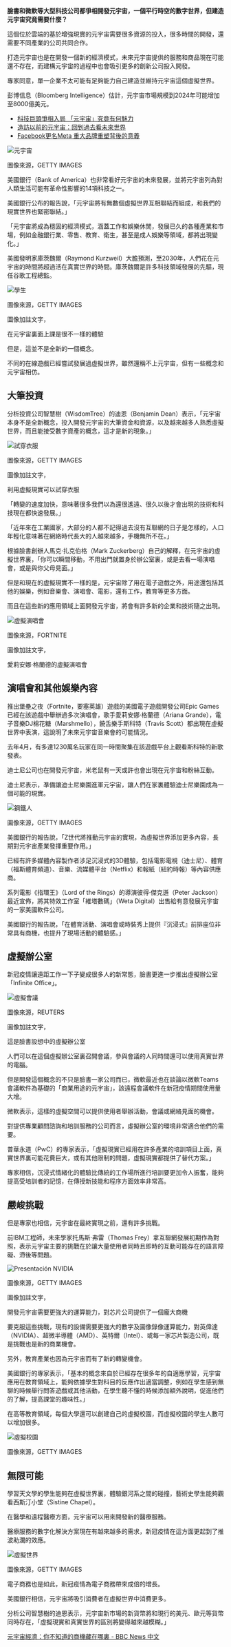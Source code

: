 **臉書和微軟等大型科技公司都爭相開發元宇宙，一個平行時空的數字世界，但建造元宇宙究竟需要什麼？**

這個位於雲端的基於增強現實的元宇宙需要很多資源的投入，很多時間的開發，還需要不同產業的公司共同合作。

打造元宇宙也是在開發一個新的經濟模式，未來元宇宙提供的服務和商品現在可能還不存在，而建構元宇宙的過程中也會吸引更多的創新公司投入開發。

專家同意，單一企業不太可能有足夠能力自己建造並維持元宇宙這個虛擬世界。

彭博信息（Bloomberg Intelligence）估計，元宇宙市場規模到2024年可能增加至8000億美元。

-   [科技巨頭爭相入局 「元宇宙」究竟有何魅力](https://www.bbc.com/zhongwen/trad/science-58968921)
-   [造訪以前的元宇宙：回到過去看未來世界](https://www.bbc.com/zhongwen/trad/science-59208940)
-   [Facebook更名Meta 重大品牌重塑背後的意義](https://www.bbc.com/zhongwen/trad/world-59087041)

![元宇宙](https://ichef.bbci.co.uk/news/640/cpsprodpb/4620/production/_121525971_gettyimages-1347206171.jpg)

圖像來源，GETTY IMAGES

美國銀行（Bank of America）也非常看好元宇宙的未來發展，並將元宇宙列為對人類生活可能有革命性影響的14項科技之一。

美國銀行公布的報告說，「元宇宙將有無數個虛擬世界互相聯結而組成，和我們的現實世界也緊密聯結。」

「元宇宙將成為穩固的經濟模式，涵蓋工作和娛樂休閒，發展已久的各種產業和市場，例如金融銀行業、零售、教育、衛生，甚至是成人娛樂等領域，都將出現變化。」

美國發明家庫茨魏爾（Raymond Kurzweil）大膽預測，至2030年，人們花在元宇宙的時間將超過活在真實世界的時間。庫茨魏爾是許多科技領域發展的先驅，現任谷歌工程總監。

![學生](https://ichef.bbci.co.uk/news/640/cpsprodpb/E260/production/_121525975_gettyimages-932140042.jpg)

圖像來源，GETTY IMAGES

圖像加註文字，

在元宇宙裏面上課是很不一樣的體驗

但是，這並不是全新的一個概念。

不同的在線遊戲已經嘗試發展過虛擬世界，雖然還稱不上元宇宙，但有一些概念和元宇宙相仿。

## 大筆投資

分析投資公司智慧樹（WisdomTree）的迪恩（Benjamin Dean）表示，「元宇宙本身不是全新概念，投入開發元宇宙的大筆資金和資源，以及越來越多人熟悉虛擬世界，而且能接受數字資產的概念，這才是新的現象。」

![試穿衣服](https://ichef.bbci.co.uk/news/640/cpsprodpb/9B48/production/_121125793_151c20b4-e02d-440c-81bf-c8da85e0a8f4.jpg)

圖像來源，GETTY IMAGES

圖像加註文字，

利用虛擬現實可以試穿衣服

「轉變的速度加快，意味著很多我們以為還很遙遠、很久以後才會出現的技術和科技現在都快速發展。」

「近年來在工業國家，大部分的人都不記得過去沒有互聯網的日子是怎樣的，人口年輕化意味著在網絡時代長大的人越來越多，手機無所不在。」

根據臉書創辦人馬克·扎克伯格（Mark Zuckerberg）自己的解釋，在元宇宙的虛擬世界裏，「你可以瞬間移動，不用出門就置身於辦公室裏，或是去看一場演唱會，或是與你父母見面。」

但是和現在的虛擬現實不一樣的是，元宇宙除了用在電子遊戲之外，用途還包括其他的娛樂，例如音樂會、演唱會、電影，還有工作，教育等更多方面。

而且在這些新的應用領域上面開發元宇宙，將會有許多新的企業和技術隨之出現。

![虛擬演唱會](https://ichef.bbci.co.uk/news/640/cpsprodpb/9440/production/_121525973_ariadnagrande.png)

圖像來源，FORTNITE

圖像加註文字，

愛莉安娜·格蘭德的虛擬演唱會

## 演唱會和其他娛樂內容

推出堡壘之夜（Fortnite，要塞英雄）遊戲的美國電子遊戲開發公司Epic Games已經在該遊戲中舉辦過多次演唱會，歌手愛莉安娜·格蘭德（Ariana Grande），電子音樂DJ棉花糖（Marshmello），饒舌樂手斯科特（Travis Scott）都出現在虛擬世界中表演，這說明了未來元宇宙音樂會的可能情況。

去年4月，有多達1230萬名玩家在同一時間聚集在該遊戲平台上觀看斯科特的新歌發表。

迪士尼公司也在開發元宇宙，米老鼠有一天或許也會出現在元宇宙和粉絲互動。

迪士尼表示，凖備讓迪士尼樂園進軍元宇宙，讓人們在家裏體驗迪士尼樂園成為一個可能的現實。

![鋼鐵人](https://ichef.bbci.co.uk/news/640/cpsprodpb/11406/production/_121526607_gettyimages-1158661091.jpg)

圖像來源，GETTY IMAGES

美國銀行的報告說，「Z世代將推動元宇宙的實現，為虛擬世界添加更多內容，長期對元宇宙產業發揮重要作用。」

已經有許多媒體內容製作者涉足沉浸式的3D體驗，包括電影電視（迪士尼）、體育（福斯體育頻道）、音樂、流媒體平台（Netflix）和報紙（紐約時報）等內容供應商。

系列電影《指環王》（Lord of the Rings）的導演彼得·傑克遜（Peter Jackson）最近宣佈，將其特效工作室「維塔數碼」（Weta Digital）出售給有意發展元宇宙的一家美國軟件公司。

美國銀行的報告說，「在體育活動、演唱會或時裝秀上提供『沉浸式』前排座位非常具有商機，也提升了現場活動的體驗感。」

## 虛擬辦公室

新冠疫情讓遠距工作一下子變成很多人的新常態，臉書更進一步推出虛擬辦公室「Infinite Office」。

![虛擬會議](https://ichef.bbci.co.uk/news/640/cpsprodpb/E764/production/_120763295_hi069565527.jpg)

圖像來源，REUTERS

圖像加註文字，

這是臉書設想中的虛擬辦公室

人們可以在這個虛擬辦公室裏召開會議，參與會議的人同時間還可以使用真實世界的電腦。

但是開發這個概念的不只是臉書一家公司而已，微軟最近也在談論以微軟Teams會議軟件為基礎的「商業用途的元宇宙」，該遠程會議軟件在新冠疫情期間使用量大增。

微軟表示，這樣的虛擬空間可以提供使用者舉辦活動，會議或網絡見面的機會。

對提供專業顧問諮詢和培訓服務的公司而言，虛擬辦公室的環境非常適合他們的需要。

普華永道（PwC）的專家表示，「虛擬現實已經用在許多產業的培訓項目上面，真實世界裏可能花費巨大，或有其他限制的問題，虛擬現實都提供了替代方案。」

專家相信，沉浸式情緒化的體驗比傳統的工作場所進行培訓要更加令人振奮，能夠提高受培訓者的記憶，在傳授新技能和程序方面效率非常高。

## 嚴峻挑戰

但是專家也相信，元宇宙在最終實現之前，還有許多挑戰。

前IBM工程師，未來學家托馬斯·弗雷（Thomas Frey）拿互聯網發展初期作為對照，表示元宇宙主要的挑戰在於讓大量使用者同時且即時的互動可能存在的語言障礙、滯後等問題。

![Presentación NVIDIA](https://ichef.bbci.co.uk/news/640/cpsprodpb/16226/production/_121526609_gettyimages-527945740.jpg)

圖像來源，GETTY IMAGES

圖像加註文字，

開發元宇宙需要更強大的運算能力，對芯片公司提供了一個龐大商機

要克服這些挑戰，現有的設備需要更強大的數字及圖像錄像運算能力，對英偉達（NVIDIA）、超微半導體（AMD）、英特爾（Intel）、或每一家芯片製造公司，既是挑戰也是新的商業機會。

另外，教育產業也因為元宇宙而有了新的轉變機會。

美國銀行的專家表示，「基本的概念來自於已經存在很多年的自適應學習，元宇宙應用在教育領域上，能夠依據學生對科目的反應作出適當調整，例如在學生感到無聊的時候舉行問答遊戲或其他活動，在學生聽不懂的時候添加額外說明，促進他們的了解，提高課堂的趣味性。」

在高等教育領域，每個大學還可以創建自己的虛擬校園，而虛擬校園的學生人數可以增加很多。

![虛擬校園](https://ichef.bbci.co.uk/news/640/cpsprodpb/A2BE/production/_121526614_3a46a27d-8b12-49e8-b694-6288b7d835cb.jpg)

圖像來源，GETTY IMAGES

## 無限可能

學習天文學的學生能夠在虛擬世界裏，體驗銀河系之間的碰撞，藝術史學生能夠觀看西斯汀小堂（Sistine Chapel）。

在醫學和遠程醫療方面，元宇宙可以用來開發新的醫療服務。

醫療服務的數字化解決方案現在有越來越多的需求，新冠疫情在這方面更起到了推波助瀾的效應。

![虛擬世界](https://ichef.bbci.co.uk/news/640/cpsprodpb/54D4/production/_121861712_e8e82160-61b5-41a5-b8ea-44be74015dd2.jpg)

圖像來源，GETTY IMAGES

電子商務也是如此，新冠疫情為電子商務帶來成倍的增長。

美國銀行相信，元宇宙將吸引消費者在虛擬世界中消費更多。

分析公司智慧樹的迪恩表示，元宇宙新市場的新貨幣將和現行的美元、歐元等貨幣同時存在，「虛擬現實和真實世界的區別將變得越來越模糊。」

[元宇宙經濟：你不知道的商機藏在哪裏 - BBC News 中文](https://www.bbc.com/zhongwen/trad/science-59418021) 